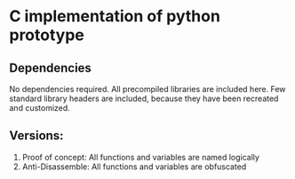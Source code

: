 # C implementation of python prototype

## Dependencies
No dependencies required. All precompiled libraries are included here. Few standard library headers are included, because they have been recreated and customized.

## Versions:
1. Proof of concept: All functions and variables are named logically
2. Anti-Disassemble: All functions and variables are obfuscated
